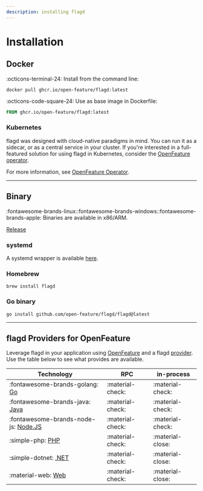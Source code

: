 ```yaml
---
description: installing flagd
---
```


# Installation

## Docker

:octicons-terminal-24: Install from the command line:

```shell
docker pull ghcr.io/open-feature/flagd:latest
```

:octicons-code-square-24: Use as base image in Dockerfile:

```dockerfile
FROM ghcr.io/open-feature/flagd:latest
```

### Kubernetes

flagd was designed with cloud-native paradigms in mind.
You can run it as a sidecar, or as a central service in your cluster.
If you're interested in a full-featured solution for using flagd in Kubernetes, consider the [OpenFeature operator](https://github.com/open-feature/open-feature-operator).

For more information, see [OpenFeature Operator](./reference/openfeature-operator/installation.md).

---

## Binary

:fontawesome-brands-linux::fontawesome-brands-windows::fontawesome-brands-apple: Binaries are available in x86/ARM.

[Release](https://github.com/open-feature/flagd/releases)

### systemd

A systemd wrapper is available [here](https://github.com/open-feature/flagd/blob/main/systemd/flagd.service).

### Homebrew

```shell
brew install flagd
```

### Go binary

```shell
go install github.com/open-feature/flagd/flagd@latest
```

---

## flagd Providers for OpenFeature

Leverage flagd in your application using [OpenFeature](https://openfeature.dev/) and a flagd [provider](https://openfeature.dev/docs/reference/concepts/provider).
Use the table below to see what provides are available.

| Technology                                                    | RPC              | in-process       |
| ------------------------------------------------------------- | ---------------- | ---------------- |
| :fontawesome-brands-golang: [Go](./providers/go.md)           | :material-check: | :material-check: |
| :fontawesome-brands-java: [Java](./providers/java.md)         | :material-check: | :material-check: |
| :fontawesome-brands-node-js: [Node.JS](./providers/nodejs.md) | :material-check: | :material-check: |
| :simple-php: [PHP](./providers/php.md)                        | :material-check: | :material-close: |
| :simple-dotnet: [.NET](./providers/dotnet.md)                 | :material-check: | :material-close: |
| :material-web: [Web](./providers/web.md)                      | :material-check: | :material-close: |
